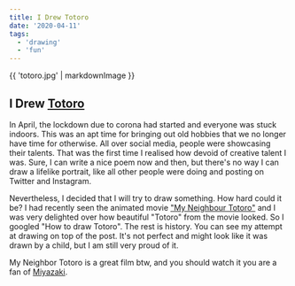 ```yaml
---
title: I Drew Totoro
date: '2020-04-11'
tags:
  - 'drawing'
  - 'fun'
---
```


{{ 'totoro.jpg' | markdownImage }}

## I Drew [Totoro](https://en.wikipedia.org/wiki/My_Neighbor_Totoro)

In April, the lockdown due to corona had started and everyone was stuck indoors. This was an apt time for bringing out old hobbies that we no longer have time for otherwise. All over social media, people were showcasing their talents. That was the first time I realised how devoid of creative talent I was. Sure, I can write a nice poem now and then, but there's no way I can draw a lifelike portrait, like all other people were doing and posting on Twitter and Instagram.

Nevertheless, I decided that I will try to draw something. How hard could it be? I had recently seen the animated movie ["My Neighbour Totoro"](https://en.wikipedia.org/wiki/My_Neighbor_Totoro) and I was very delighted over how beautiful "Totoro" from the movie looked. So I googled "How to draw Totoro". The rest is history. You can see my attempt at drawing on top of the post. It's not perfect and might look like it was drawn by a child, but I am still very proud of it.

My Neighbor Totoro is a great film btw, and you should watch it you are a fan of [Miyazaki](https://en.wikipedia.org/wiki/Hayao_Miyazaki).
